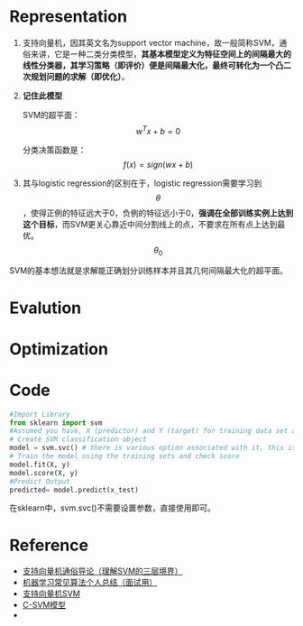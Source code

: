 # Representation
1. 支持向量机，因其英文名为support vector machine，故一般简称SVM，通俗来讲，它是一种二类分类模型，**其基本模型定义为特征空间上的间隔最大的线性分类器，其学习策略（即评价）便是间隔最大化，最终可转化为一个凸二次规划问题的求解（即优化）**。

2. **记住此模型**
   
    SVM的超平面：$$w^Tx+b=0$$

    分类决策函数是：$$f(x)=sign(wx+b)$$

3. 其与logistic regression的区别在于，logistic regression需要学习到$$\theta$$，使得正例的特征远大于0，负例的特征远小于0，**强调在全部训练实例上达到这个目标**，而SVM更关心靠近中间分割线上的点，不要求在所有点上达到最优。$$\theta_0$$

SVM的基本想法就是求解能正确划分训练样本并且其几何间隔最大化的超平面。

# Evalution

# Optimization

# Code
```python
#Import Library
from sklearn import svm
#Assumed you have, X (predictor) and Y (target) for training data set and x_test(predictor) of test_dataset
# Create SVM classification object 
model = svm.svc() # there is various option associated with it, this is simple for classification. You can refer the link(http://scikit-learn.org/stable/modules/svm.html), for more detail.
# Train the model using the training sets and check score
model.fit(X, y)
model.score(X, y)
#Predict Output
predicted= model.predict(x_test)
```
在sklearn中，svm.svc()不需要设置参数，直接使用即可。

# Reference
- [支持向量机通俗导论（理解SVM的三层境界）](http://blog.csdn.net/v_july_v/article/details/7624837)
- [机器学习常见算法个人总结（面试用）](http://kubicode.me/2015/08/16/Machine%20Learning/Algorithm-Summary-for-Interview/)
- [支持向量机SVM](https://clyyuanzi.gitbooks.io/julymlnotes/content/svm.html)
- [C-SVM模型](https://json0071.gitbooks.io/svm/content/c-svm.html)
- 